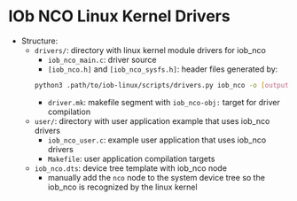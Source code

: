 <!--
SPDX-FileCopyrightText: 2024 IObundle

SPDX-License-Identifier: MIT
-->

# IOb NCO Linux Kernel Drivers
- Structure:
    - `drivers/`: directory with linux kernel module drivers for iob_nco
        - `iob_nco_main.c`: driver source
        - `[iob_nco.h]` and `[iob_nco_sysfs.h]`: header files generated by:
        ```bash
        python3 .path/to/iob-linux/scripts/drivers.py iob_nco -o [output_dir]
        ```
        - `driver.mk`: makefile segment with `iob_nco-obj:` target for driver
          compilation
    - `user/`: directory with user application example that uses iob_nco
      drivers
        - `iob_nco_user.c`: example user application that uses iob_nco
          drivers
        - `Makefile`: user application compilation targets
    - `iob_nco.dts`: device tree template with iob_nco node
        - manually add the `nco` node to the system device tree so the
          iob_nco is recognized by the linux kernel
